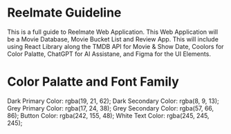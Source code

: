 # Reelmate Guideline

This is a full guide to Reelmate Web Application. This Web Application will be a Movie Database, Movie Bucket List and Review App. This will include using React Library along the TMDB API for Movie & Show Date, Coolors for Color Palatte, ChatGPT for AI Assistane, and Figma for the UI Elements. 


# Color Palatte and Font Family 

Dark Primary Color: rgba(19, 21, 62);
Dark Secondary Color: rgba(8, 9, 13);
Grey Primary Color: rgba(17, 24, 38);
Grey Secondary Color: rgba(57, 66, 86);
Button Color: rgba(242, 155, 48);
White Text Color: rgba(245, 245, 245);



